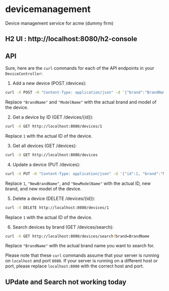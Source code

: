 # devicemanagement
Device management service for acme (dummy firm)

## H2 UI : http://localhost:8080/h2-console

## API

Sure, here are the `curl` commands for each of the API endpoints in your `DeviceController`:

1. Add a new device (POST /devices):

```bash
curl -X POST -H "Content-Type: application/json" -d '{"brand":"BrandName", "model":"ModelName"}' http://localhost:8080/devices
```

Replace `"BrandName"` and `"ModelName"` with the actual brand and model of the device.

2. Get a device by ID (GET /devices/{id}):

```bash
curl -X GET http://localhost:8080/devices/1
```

Replace `1` with the actual ID of the device.

3. Get all devices (GET /devices):

```bash
curl -X GET http://localhost:8080/devices
```

4. Update a device (PUT /devices):

```bash
curl -X PUT -H "Content-Type: application/json" -d '{"id":1, "brand":"NewBrandName", "model":"NewModelName"}' http://localhost:8080/devices
```

Replace `1`, `"NewBrandName"`, and `"NewModelName"` with the actual ID, new brand, and new model of the device.

5. Delete a device (DELETE /devices/{id}):

```bash
curl -X DELETE http://localhost:8080/devices/1
```

Replace `1` with the actual ID of the device.

6. Search devices by brand (GET /devices/search):

```bash
curl -X GET http://localhost:8080/devices/search?brand=BrandName
```

Replace `"BrandName"` with the actual brand name you want to search for.

Please note that these `curl` commands assume that your server is running on `localhost` and port `8080`. If your server is running on a different host or port, please replace `localhost:8080` with the correct host and port.

## UPdate and Search not working today